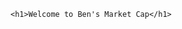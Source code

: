 <!DOCTYPE html>

<!-- This site is intended to show knowledge of integrating HTML, CSS, Bootstrap, JS, jQuery, and APIs
It is a copy of coinmarketcap.com -->

<html lang="en">

  <head>
    <!-- Does the order of these matter? -->
    <meta charset="utf-8">
    <meta name="viewport" content="width=device-width, initial-scale=1, shrink-to-fit=no">
    <link rel="stylesheet" href="https://stackpath.bootstrapcdn.com/bootstrap/4.5.2/css/bootstrap.min.css" integrity="sha384-JcKb8q3iqJ61gNV9KGb8thSsNjpSL0n8PARn9HuZOnIxN0hoP+VmmDGMN5t9UJ0Z" crossorigin="anonymous">
    <script src="https://ajax.googleapis.com/ajax/libs/jquery/3.5.1/jquery.min.js"></script>
    <link rel="stylesheet" type="text/css" href="assets/style.css"/>
    <script src="assets/logic.js"></script>
    <title>Ben's Market Cap</title>
  </head>


  <body>

    <h1>Welcome to Ben's Market Cap</h1>

  </body>

</html>
